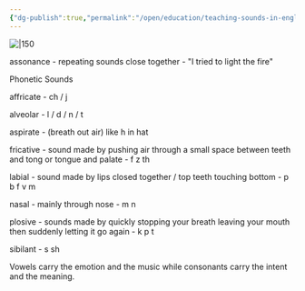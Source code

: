 ```yaml
---
{"dg-publish":true,"permalink":"/open/education/teaching-sounds-in-english/"}
---
```



![|150](https://www.garyhollingsbee.com/images/dg1seed.png)

assonance - repeating sounds close together - "I tried to light the fire"


Phonetic Sounds

affricate - ch / j

alveolar - l / d / n / t

aspirate - (breath out air) like h in hat

fricative - sound made by pushing air through a small space between teeth and tong or tongue and palate - f z th

labial - sound made by lips closed together / top teeth touching bottom - p b f v m

nasal - mainly through nose - m n

plosive - sounds made by quickly stopping your breath leaving your mouth then suddenly letting it go again - k p t

sibilant - s sh

Vowels carry the emotion and the music while consonants carry the intent and the meaning.


